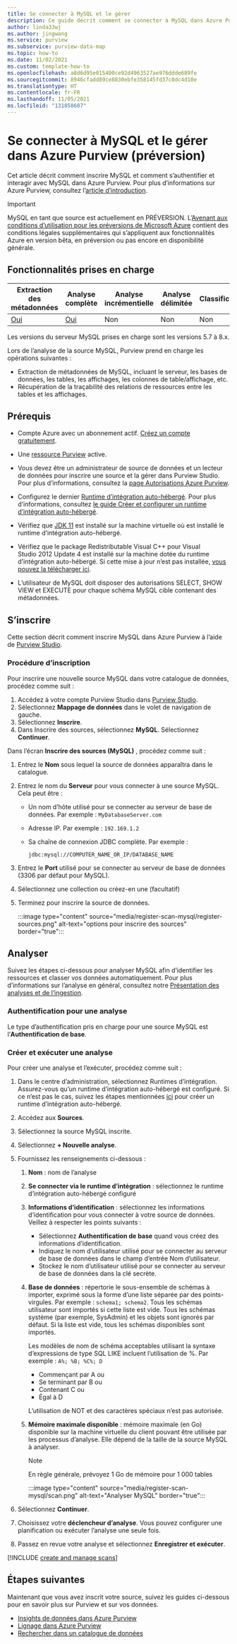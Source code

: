 ```yaml
---
title: Se connecter à MySQL et le gérer
description: Ce guide décrit comment se connecter à MySQL dans Azure Purview, et utiliser les fonctionnalités de Purview pour analyser et gérer votre source MySQL.
author: linda33wj
ms.author: jingwang
ms.service: purview
ms.subservice: purview-data-map
ms.topic: how-to
ms.date: 11/02/2021
ms.custom: template-how-to
ms.openlocfilehash: a8d6d95e015400ce92d4963527ae976ddde689fe
ms.sourcegitcommit: 8946cfadd89ce8830ebfe358145fd37c0dc4d10e
ms.translationtype: HT
ms.contentlocale: fr-FR
ms.lasthandoff: 11/05/2021
ms.locfileid: "131858607"
---
```

# <a name="connect-to-and-manage-mysql-in-azure-purview-preview"></a>Se connecter à MySQL et le gérer dans Azure Purview (préversion)

Cet article décrit comment inscrire MySQL et comment s’authentifier et interagir avec MySQL dans Azure Purview. Pour plus d’informations sur Azure Purview, consultez l’[article d’introduction](overview.md).

> [!IMPORTANT]
> MySQL en tant que source est actuellement en PRÉVERSION. L’[Avenant aux conditions d’utilisation pour les préversions de Microsoft Azure](https://azure.microsoft.com/support/legal/preview-supplemental-terms/) contient des conditions légales supplémentaires qui s’appliquent aux fonctionnalités Azure en version bêta, en préversion ou pas encore en disponibilité générale.

## <a name="supported-capabilities"></a>Fonctionnalités prises en charge

|**Extraction des métadonnées**|  **Analyse complète**  |**Analyse incrémentielle**|**Analyse délimitée**|**Classification**|**Stratégie d'accès**|**Traçabilité**|
|---|---|---|---|---|---|---|
| [Oui](#register)| [Oui](#scan)| Non | Non | Non | Non| Oui|

Les versions du serveur MySQL prises en charge sont les versions 5.7 à 8.x.

Lors de l’analyse de la source MySQL, Purview prend en charge les opérations suivantes :

- Extraction de métadonnées de MySQL, incluant le serveur, les bases de données, les tables, les affichages, les colonnes de table/affichage, etc.
- Récupération de la traçabilité des relations de ressources entre les tables et les affichages.

## <a name="prerequisites"></a>Prérequis

* Compte Azure avec un abonnement actif. [Créez un compte gratuitement](https://azure.microsoft.com/free/?WT.mc_id=A261C142F).

* Une [ressource Purview](create-catalog-portal.md) active.

* Vous devez être un administrateur de source de données et un lecteur de données pour inscrire une source et la gérer dans Purview Studio. Pour plus d’informations, consultez la [page Autorisations Azure Purview](catalog-permissions.md).

* Configurez le dernier [Runtime d’intégration auto-hébergé](https://www.microsoft.com/download/details.aspx?id=39717). Pour plus d’informations, consultez [le guide Créer et configurer un runtime d’intégration auto-hébergé](../data-factory/create-self-hosted-integration-runtime.md).

* Vérifiez que [JDK 11](https://www.MySQL.com/java/technologies/javase-jdk11-downloads.html) est installé sur la machine virtuelle où est installé le runtime d’intégration auto-hébergé.

* Vérifiez que le package Redistributable Visual C++ pour Visual Studio 2012 Update 4 est installé sur la machine dotée du runtime d’intégration auto-hébergé. Si cette mise à jour n’est pas installée, [vous pouvez la télécharger ici](https://www.microsoft.com/download/details.aspx?id=30679).

* L’utilisateur de MySQL doit disposer des autorisations SELECT, SHOW VIEW et EXECUTE pour chaque schéma MySQL cible contenant des métadonnées.

## <a name="register"></a>S’inscrire

Cette section décrit comment inscrire MySQL dans Azure Purview à l’aide de [Purview Studio](https://web.purview.azure.com/).

### <a name="steps-to-register"></a>Procédure d’inscription

Pour inscrire une nouvelle source MySQL dans votre catalogue de données, procédez comme suit :

1. Accédez à votre compte Purview Studio dans [Purview Studio](https://web.purview.azure.com/resource/).
1. Sélectionnez **Mappage de données** dans le volet de navigation de gauche.
1. Sélectionnez **Inscrire**.
1. Dans Inscrire des sources, sélectionnez **MySQL**. Sélectionnez **Continuer**.

Dans l’écran **Inscrire des sources (MySQL)** , procédez comme suit :

1. Entrez le **Nom** sous lequel la source de données apparaîtra dans le catalogue.

1. Entrez le nom du **Serveur** pour vous connecter à une source MySQL. Cela peut être :
    * Un nom d’hôte utilisé pour se connecter au serveur de base de données. Par exemple : `MyDatabaseServer.com`
    * Adresse IP. Par exemple : `192.169.1.2`
    * Sa chaîne de connexion JDBC complète. Par exemple :

        ```
        jdbc:mysql://COMPUTER_NAME_OR_IP/DATABASE_NAME
        ```

1. Entrez le **Port** utilisé pour se connecter au serveur de base de données (3306 par défaut pour MySQL).

1. Sélectionnez une collection ou créez-en une (facultatif)

1. Terminez pour inscrire la source de données.

    :::image type="content" source="media/register-scan-mysql/register-sources.png" alt-text="options pour inscrire des sources" border="true":::

## <a name="scan"></a>Analyser

Suivez les étapes ci-dessous pour analyser MySQL afin d’identifier les ressources et classer vos données automatiquement. Pour plus d’informations sur l’analyse en général, consultez notre [Présentation des analyses et de l’ingestion](concept-scans-and-ingestion.md).

### <a name="authentication-for-a-scan"></a>Authentification pour une analyse

Le type d’authentification pris en charge pour une source MySQL est l’**Authentification de base**.

### <a name="create-and-run-scan"></a>Créer et exécuter une analyse

Pour créer une analyse et l’exécuter, procédez comme suit :

1. Dans le centre d’administration, sélectionnez Runtimes d’intégration. Assurez-vous qu’un runtime d’intégration auto-hébergé est configuré. Si ce n’est pas le cas, suivez les étapes mentionnées [ici](./manage-integration-runtimes.md) pour créer un runtime d’intégration auto-hébergé.

1. Accédez aux **Sources**.

1. Sélectionnez la source MySQL inscrite.

1. Sélectionnez **+ Nouvelle analyse**.

1. Fournissez les renseignements ci-dessous :

    1. **Nom** : nom de l’analyse

    1. **Se connecter via le runtime d’intégration** : sélectionnez le runtime d’intégration auto-hébergé configuré

    1. **Informations d’identification** : sélectionnez les informations d’identification pour vous connecter à votre source de données. Veillez à respecter les points suivants :
        * Sélectionnez **Authentification de base** quand vous créez des informations d’identification.
        * Indiquez le nom d’utilisateur utilisé pour se connecter au serveur de base de données dans le champ d’entrée Nom d’utilisateur.
        * Stockez le nom d’utilisateur utilisé pour se connecter au serveur de base de données dans la clé secrète.

    1. **Base de données** : répertorie le sous-ensemble de schémas à importer, exprimé sous la forme d’une liste séparée par des points-virgules. Par exemple : `schema1; schema2`. Tous les schémas utilisateur sont importés si cette liste est vide. Tous les schémas système (par exemple, SysAdmin) et les objets sont ignorés par défaut. Si la liste est vide, tous les schémas disponibles sont importés.

        Les modèles de nom de schéma acceptables utilisant la syntaxe d’expressions de type SQL LIKE incluent l’utilisation de %. Par exemple : `A%; %B; %C%; D`
        * Commençant par A ou
        * Se terminant par B ou
        * Contenant C ou
        * Égal à D

        L’utilisation de NOT et des caractères spéciaux n’est pas autorisée.

    1. **Mémoire maximale disponible** : mémoire maximale (en Go) disponible sur la machine virtuelle du client pouvant être utilisée par les processus d’analyse. Elle dépend de la taille de la source MySQL à analyser.

        > [!Note]
        > En règle générale, prévoyez 1 Go de mémoire pour 1 000 tables

        :::image type="content" source="media/register-scan-mysql/scan.png" alt-text="Analyser MySQL" border="true":::

1. Sélectionnez **Continuer**.

1. Choisissez votre **déclencheur d’analyse**. Vous pouvez configurer une planification ou exécuter l’analyse une seule fois.

1. Passez en revue votre analyse et sélectionnez **Enregistrer et exécuter**.

[!INCLUDE [create and manage scans](includes/view-and-manage-scans.md)]

## <a name="next-steps"></a>Étapes suivantes

Maintenant que vous avez inscrit votre source, suivez les guides ci-dessous pour en savoir plus sur Purview et sur vos données.

- [Insights de données dans Azure Purview](concept-insights.md)
- [Lignage dans Azure Purview](catalog-lineage-user-guide.md)
- [Rechercher dans un catalogue de données](how-to-search-catalog.md)
